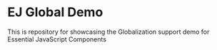 EJ Global Demo
============

This is repository for showcasing the Globalization support demo for Essential JavaScript Components 

